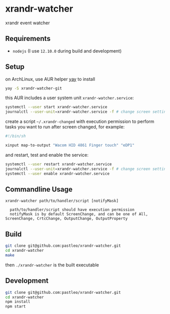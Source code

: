 # xrandr-watcher
xrandr event watcher

## Requirements

* `nodejs` (I use `12.10.0` during build and development)

## Setup

on ArchLinux, use AUR helper [yay](https://github.com/Jguer/yay.git) to install

```bash
yay -S xrandr-watcher-git
```

this AUR includes a user system unit `xrandr-watcher.service`:

```bash
systemctl --user start xrandr-watcher.service
journalctl --user-unit=xrandr-watcher.service -f # change screen setting to see if it is working
```

create a script `~/.xrandr-changed` with execution permission to perform tasks you want to run after screen changed, for example:

```bash
#!/bin/sh

xinput map-to-output "Wacom HID 4861 Finger touch" "eDP1"
```

and restart, test and enable the service:

```bash
systemctl --user restart xrandr-watcher.service
journalctl --user-unit=xrandr-watcher.service -f # change screen setting to see if it is working
systemctl --user enable xrandr-watcher.service
```

## Commandline Usage

```
xrandr-watcher path/to/handler/script [notifyMask]

  path/to/handler/script should have execution permission
  notifyMask is by default ScreenChange, and can be one of All, ScreenChange, CrtcChange, OutputChange, OutputProperty
```

## Build

```bash
git clone git@github.com:pastleo/xrandr-watcher.git
cd xrandr-watcher
make
```

then `./xrandr-watcher` is the built executable

## Development

```bash
git clone git@github.com:pastleo/xrandr-watcher.git
cd xrandr-watcher
npm install
npm start
```
